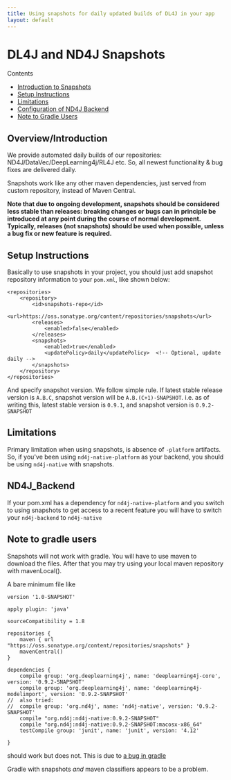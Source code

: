 ```yaml
---
title: Using snapshots for daily updated builds of DL4J in your app
layout: default
---
```


# DL4J and ND4J Snapshots

Contents

* [Introduction to Snapshots](#Introduction)
* [Setup Instructions](#Setup_Instructions)
* [Limitations](#Limitations)
* [Configuration of ND4J Backend](#ND4J_Backend)
* [Note to Gradle Users](#Note_to_gradle_users)

## <a name="Introduction">Overview/Introduction</a>

We provide automated daily builds of our repositories: ND4J/DataVec/DeepLearning4j/RL4J etc. So, all newest functionality & bug fixes are delivered daily.

Snapshots work like any other maven dependencies, just served from custom repository, instead of Maven Central.

**Note that due to ongoing development, snapshots should be considered less stable than releases: breaking changes or bugs can in principle be introduced at any point during the course of normal development. Typically, releases (not snapshots) should be used when possible, unless a bug fix or new feature is required.**

## <a name="Setup_Instructions">Setup Instructions</a>

Basically to use snapshots in your project, you should just add snapshot repository information to your `pom.xml`, like shown below:

```
<repositories>
    <repository>
        <id>snapshots-repo</id>
        <url>https://oss.sonatype.org/content/repositories/snapshots</url>
        <releases>
            <enabled>false</enabled>
        </releases>
        <snapshots>
            <enabled>true</enabled>
            <updatePolicy>daily</updatePolicy>  <!-- Optional, update daily -->
        </snapshots>
    </repository>
</repositories>
```

And specify snapshot version. We follow simple rule. If latest stable release version is `A.B.C`, snapshot version will be `A.B.(C+1)-SNAPSHOT`. i.e. as of writing this, latest stable version is `0.9.1`, and snapshot version is `0.9.2-SNAPSHOT`

## <a name="Limitations">Limitations</a>

Primary limitation when using snapshots, is absence of `-platform` artifacts. So, if you've been using `nd4j-native-platform` as your backend, you should be using `nd4j-native` with snapshots.

## <a name="ND4J_Backend">ND4J_Backend</a>

If your pom.xml has a dependency for `nd4j-native-platform` and you switch to using snapshots to get access to a recent feature you will have to switch your `nd4j-backend` to `nd4j-native`

## <a name="Note_to_gradle_users">Note to gradle users</a>

Snapshots will not work with gradle. You will have to use maven to download the files. After that you may try using your local maven repository with mavenLocal().

A bare minimum file like

```Gradle
version '1.0-SNAPSHOT'
 
apply plugin: 'java'
 
sourceCompatibility = 1.8
 
repositories {
    maven { url "https://oss.sonatype.org/content/repositories/snapshots" }
    mavenCentral()
}
 
dependencies {
    compile group: 'org.deeplearning4j', name: 'deeplearning4j-core', version: '0.9.2-SNAPSHOT'
    compile group: 'org.deeplearning4j', name: 'deeplearning4j-modelimport', version: '0.9.2-SNAPSHOT'
//  also tried:
//  compile group: 'org.nd4j', name: 'nd4j-native', version: '0.9.2-SNAPSHOT'
    compile "org.nd4j:nd4j-native:0.9.2-SNAPSHOT"
    compile "org.nd4j:nd4j-native:0.9.2-SNAPSHOT:macosx-x86_64"
    testCompile group: 'junit', name: 'junit', version: '4.12'
 
}
```

should work but does not. This is due to [a bug in gradle](https://github.com/gradle/gradle/issues/2882)


Gradle with snapshots *and* maven classifiers appears to be a problem. 

 
